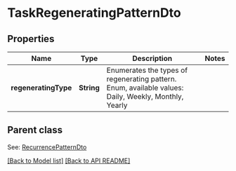 
# TaskRegeneratingPatternDto
## Properties
Name | Type | Description | Notes
------------ | ------------- | ------------- | -------------
**regeneratingType** | **String** | Enumerates the types of regenerating pattern. Enum, available values: Daily, Weekly, Monthly, Yearly | 


## Parent class

See: [RecurrencePatternDto](RecurrencePatternDto.md)

[[Back to Model list]](Models.md) [[Back to API README]](README.md)

